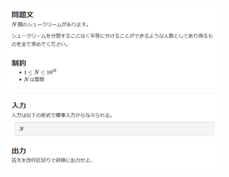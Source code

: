 ![question](https://github.com/kimura-12/AtCoder_Training/blob/master/AtCoder_Beginner_Contest/ABC180/C.Cream_puff/question.png)
